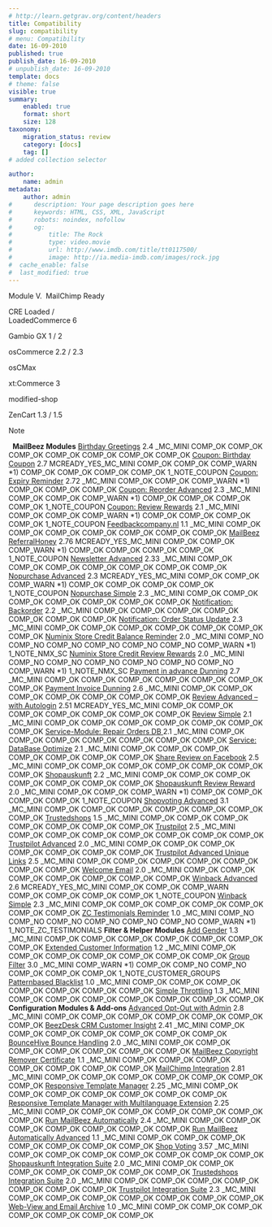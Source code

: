 ```yaml
---
# http://learn.getgrav.org/content/headers
title: Compatibility
slug: compatibility
# menu: Compatibility
date: 16-09-2010
published: true
publish_date: 16-09-2010
# unpublish_date: 16-09-2010
template: docs
# theme: false
visible: true
summary:
    enabled: true
    format: short
    size: 128
taxonomy:
    migration_status: review
    category: [docs]
    tag: []
# added collection selector

author:
    name: admin
metadata:
    author: admin
#      description: Your page description goes here
#      keywords: HTML, CSS, XML, JavaScript
#      robots: noindex, nofollow
#      og:
#          title: The Rock
#          type: video.movie
#          url: http://www.imdb.com/title/tt0117500/
#          image: http://ia.media-imdb.com/images/rock.jpg
#  cache_enable: false
#  last_modified: true
---
```


 Module V.  MailChimp Ready

  CRE Loaded /  
 LoadedCommerce 6

  Gambio GX 1 / 2

  osCommerce 2.2 / 2.3

  osCMax

  xt:Commerce 3

  modified-shop

  ZenCart 1.3 / 1.5

  Note

    **MailBeez Modules** [Birthday Greetings](/documentation/mailbeez/birthday/) 2.4 \_MC\_MINI COMP\_OK COMP\_OK COMP\_OK COMP\_OK COMP\_OK COMP\_OK COMP\_OK  [Coupon: Birthday Coupon](/documentation/mailbeez/coupon_birthday/) 2.7 MCREADY\_YES\_MC\_MINI COMP\_OK COMP\_OK COMP\_WARN \*1) COMP\_OK COMP\_OK COMP\_OK COMP\_OK 1\_NOTE\_COUPON [Coupon: Expiry Reminder](/documentation/mailbeez/coupon_expire/) 2.72 \_MC\_MINI COMP\_OK COMP\_OK COMP\_WARN \*1)  COMP\_OK COMP\_OK COMP\_OK  [Coupon: Reorder Advanced](/documentation/mailbeez/reorder_advanced/) 2.3 \_MC\_MINI COMP\_OK COMP\_OK COMP\_WARN \*1) COMP\_OK COMP\_OK COMP\_OK COMP\_OK 1\_NOTE\_COUPON [Coupon: Review Rewards](/documentation/mailbeez/coupon_review/) 2.1 \_MC\_MINI COMP\_OK COMP\_OK COMP\_WARN \*1) COMP\_OK COMP\_OK COMP\_OK COMP\_OK 1\_NOTE\_COUPON [Feedbackcompany.nl](/documentation/mailbeez/feedbackcompany/) 1.1 \_MC\_MINI COMP\_OK COMP\_OK COMP\_OK COMP\_OK COMP\_OK COMP\_OK COMP\_OK  [MailBeez ReferralHoney](/documentation/mailbeez/coupon_referral_honey/) 2.76 MCREADY\_YES\_MC\_MINI COMP\_OK COMP\_OK COMP\_WARN \*1) COMP\_OK COMP\_OK COMP\_OK COMP\_OK 1\_NOTE\_COUPON [Newsletter Advanced](/documentation/mailbeez/newsletter/) 2.33 \_MC\_MINI COMP\_OK COMP\_OK COMP\_OK COMP\_OK COMP\_OK COMP\_OK COMP\_OK  [Nopurchase Advanced](/documentation/mailbeez/nopurchase_advanced/) 2.3 MCREADY\_YES\_MC\_MINI COMP\_OK COMP\_OK COMP\_WARN \*1) COMP\_OK COMP\_OK COMP\_OK COMP\_OK 1\_NOTE\_COUPON [Nopurchase Simple](/documentation/mailbeez/nopurchase/) 2.3 \_MC\_MINI COMP\_OK COMP\_OK COMP\_OK COMP\_OK COMP\_OK COMP\_OK COMP\_OK  [Notification: Backorder](/documentation/mailbeez/notification_backorder/) 2.2 \_MC\_MINI COMP\_OK COMP\_OK COMP\_OK COMP\_OK COMP\_OK COMP\_OK COMP\_OK  [Notification: Order Status Update](/documentation/mailbeez/notification_order_status/) 2.3 \_MC\_MINI COMP\_OK COMP\_OK COMP\_OK COMP\_OK COMP\_OK COMP\_OK COMP\_OK  [Numinix Store Credit Balance Reminder](/documentation/mailbeez/numinix_sc_balance_reminder/) 2.0 \_MC\_MINI COMP\_NO COMP\_NO COMP\_NO COMP\_NO COMP\_NO COMP\_NO COMP\_WARN \*1) 1\_NOTE\_NMX\_SC [Numinix Store Credit Review Rewards](/documentation/mailbeez/numinix_sc_review_reward/) 2.0 \_MC\_MINI COMP\_NO COMP\_NO COMP\_NO COMP\_NO COMP\_NO COMP\_NO COMP\_WARN \*1) 1\_NOTE\_NMX\_SC [Payment in advance Dunning](/documentation/mailbeez/payment_inadvance_dunning/) 2.7 \_MC\_MINI COMP\_OK COMP\_OK COMP\_OK COMP\_OK COMP\_OK COMP\_OK COMP\_OK  [Payment Invoice Dunning](/documentation/mailbeez/payment_invoice_dunning/) 2.6 \_MC\_MINI COMP\_OK COMP\_OK COMP\_OK COMP\_OK COMP\_OK COMP\_OK COMP\_OK  [Review Advanced – with Autologin](/documentation/mailbeez/review_advanced/) 2.51 MCREADY\_YES\_MC\_MINI COMP\_OK COMP\_OK COMP\_OK COMP\_OK COMP\_OK COMP\_OK COMP\_OK  [Review Simple](/documentation/mailbeez/review/) 2.1 \_MC\_MINI COMP\_OK COMP\_OK COMP\_OK COMP\_OK COMP\_OK COMP\_OK COMP\_OK  [Service-Module: Repair Orders DB ](/documentation/mailbeez/service_db_repair_order/) 2.1 \_MC\_MINI COMP\_OK COMP\_OK COMP\_OK COMP\_OK COMP\_OK COMP\_OK COMP\_OK  [Service: DataBase Optimize](/documentation/mailbeez/service_db_optimize/) 2.1 \_MC\_MINI COMP\_OK COMP\_OK COMP\_OK COMP\_OK COMP\_OK COMP\_OK COMP\_OK  [Share Review on Facebook](/documentation/mailbeez/review_facebook/) 2.5 \_MC\_MINI COMP\_OK COMP\_OK COMP\_OK COMP\_OK COMP\_OK COMP\_OK COMP\_OK  [Shopauskunft](/documentation/mailbeez/shopauskunft/) 2.2 \_MC\_MINI COMP\_OK COMP\_OK COMP\_OK COMP\_OK COMP\_OK COMP\_OK COMP\_OK  [Shopauskunft Review Reward](/documentation/mailbeez/coupon_review_shopauskunft/) 2.0 \_MC\_MINI COMP\_OK COMP\_OK COMP\_WARN \*1) COMP\_OK COMP\_OK COMP\_OK COMP\_OK 1\_NOTE\_COUPON [Shopvoting Advanced](/documentation/mailbeez/shoprating_advanced/) 3.1 \_MC\_MINI COMP\_OK COMP\_OK COMP\_OK COMP\_OK COMP\_OK COMP\_OK COMP\_OK  [Trustedshops](/documentation/mailbeez/trustedshops/) 1.5 \_MC\_MINI COMP\_OK COMP\_OK COMP\_OK COMP\_OK COMP\_OK COMP\_OK COMP\_OK  [Trustpilot](/documentation/mailbeez/trustpilot/) 2.5 \_MC\_MINI COMP\_OK COMP\_OK COMP\_OK COMP\_OK COMP\_OK COMP\_OK COMP\_OK  [Trustpilot Advanced](/documentation/mailbeez/trustpilot_advanced/) 2.0 \_MC\_MINI COMP\_OK COMP\_OK COMP\_OK COMP\_OK COMP\_OK COMP\_OK COMP\_OK  [Trustpilot Advanced Unique Links](/documentation/mailbeez/trustpilot_advanced_ul/) 2.5 \_MC\_MINI COMP\_OK COMP\_OK COMP\_OK COMP\_OK COMP\_OK COMP\_OK COMP\_OK  [Welcome Email](/documentation/mailbeez/create_account/) 2.0 \_MC\_MINI COMP\_OK COMP\_OK COMP\_OK COMP\_OK COMP\_OK COMP\_OK COMP\_OK  [Winback Advanced](/documentation/mailbeez/winback_advanced/) 2.6 MCREADY\_YES\_MC\_MINI COMP\_OK COMP\_OK COMP\_WARN COMP\_OK COMP\_OK COMP\_OK COMP\_OK 1\_NOTE\_COUPON [Winback Simple](/documentation/mailbeez/winback/) 2.3 \_MC\_MINI COMP\_OK COMP\_OK COMP\_OK COMP\_OK COMP\_OK COMP\_OK COMP\_OK  [ZC Testimonials Reminder](/documentation/mailbeez/zc_testimonials/) 1.0 \_MC\_MINI COMP\_NO COMP\_NO COMP\_NO COMP\_NO COMP\_NO COMP\_NO COMP\_WARN \*1) 1\_NOTE\_ZC\_TESTIMONIALS **Filter & Helper Modules** [Add Gender](/documentation/mailbeez/filter_add_gender/) 1.3 \_MC\_MINI COMP\_OK COMP\_OK COMP\_OK COMP\_OK COMP\_OK COMP\_OK COMP\_OK  [Extended Customer Information](/documentation/mailbeez/filter_add_customer_information/) 1.2 \_MC\_MINI COMP\_OK COMP\_OK COMP\_OK COMP\_OK COMP\_OK COMP\_OK COMP\_OK  [Group Filter](/documentation/mailbeez/filter_check_group/) 3.0 \_MC\_MINI COMP\_WARN \*1) COMP\_OK COMP\_NO COMP\_NO COMP\_OK COMP\_OK COMP\_OK 1\_NOTE\_CUSTOMER\_GROUPS [Patternbased Blacklist](/documentation/mailbeez/filter_check_pattern_blacklist/) 1.0 \_MC\_MINI COMP\_OK COMP\_OK COMP\_OK COMP\_OK COMP\_OK COMP\_OK COMP\_OK  [Simple Throttling](/documentation/mailbeez/filter_do_throttling_simple/) 1.3 \_MC\_MINI COMP\_OK COMP\_OK COMP\_OK COMP\_OK COMP\_OK COMP\_OK COMP\_OK  **Configuration Modules & Add-ons** [Advanced Opt-Out with Admin](/documentation/configbeez/config_block_admin/) 2.8 \_MC\_MINI COMP\_OK COMP\_OK COMP\_OK COMP\_OK COMP\_OK COMP\_OK COMP\_OK  [BeezDesk CRM Customer Insight](/documentation/mailbeez/xconfig_customer_insight/) 2.41 \_MC\_MINI COMP\_OK COMP\_OK COMP\_OK COMP\_OK COMP\_OK COMP\_OK COMP\_OK  [BounceHive Bounce Handling](/documentation/configbeez/config_bouncehive_advanced/) 2.0 \_MC\_MINI COMP\_OK COMP\_OK COMP\_OK COMP\_OK COMP\_OK COMP\_OK COMP\_OK  [MailBeez Copyright Remover Certificate](/documentation/configbeez/config_copyright_remover/) 1.1 \_MC\_MINI COMP\_OK COMP\_OK COMP\_OK COMP\_OK COMP\_OK COMP\_OK COMP\_OK  [MailChimp Integration](/documentation/configbeez/config_mailchimp/) 2.81 \_MC\_MINI COMP\_OK COMP\_OK COMP\_OK COMP\_OK COMP\_OK COMP\_OK COMP\_OK  [Responsive Template Manager](/documentation/configbeez/config_tmplmngr/) 2.25 \_MC\_MINI COMP\_OK COMP\_OK COMP\_OK COMP\_OK COMP\_OK COMP\_OK COMP\_OK  [Responsive Template Manager with Multilanguage Extension](/documentation/configbeez/config_tmplmngr_lng/) 2.25 \_MC\_MINI COMP\_OK COMP\_OK COMP\_OK COMP\_OK COMP\_OK COMP\_OK COMP\_OK  [Run MailBeez Automatically](/documentation/configbeez/config_cron_simple/) 2.4 \_MC\_MINI COMP\_OK COMP\_OK COMP\_OK COMP\_OK COMP\_OK COMP\_OK COMP\_OK  [Run MailBeez Automatically Advanced](/documentation/configbeez/config_cron_advanced/) 1.1 \_MC\_MINI COMP\_OK COMP\_OK COMP\_OK COMP\_OK COMP\_OK COMP\_OK COMP\_OK  [Shop Voting](/documentation/configbeez/config_shopvoting/) 3.57 \_MC\_MINI COMP\_OK COMP\_OK COMP\_OK COMP\_OK COMP\_OK COMP\_OK COMP\_OK  [Shopauskunft Integration Suite](/documentation/configbeez/config_shopauskunft_integration/) 2.0 \_MC\_MINI COMP\_OK COMP\_OK COMP\_OK COMP\_OK COMP\_OK COMP\_OK COMP\_OK  [Trustedshops Integration Suite](/documentation/configbeez/config_trustedshops_rss_importer/) 2.0 \_MC\_MINI COMP\_OK COMP\_OK COMP\_OK COMP\_OK COMP\_OK COMP\_OK COMP\_OK  [Trustpilot Integration Suite](/documentation/configbeez/config_trustpilot_rss_importer/) 2.3 \_MC\_MINI COMP\_OK COMP\_OK COMP\_OK COMP\_OK COMP\_OK COMP\_OK COMP\_OK  [Web-View and Email Archive](/documentation/configbeez/config_email_archive/) 1.0 \_MC\_MINI COMP\_OK COMP\_OK COMP\_OK COMP\_OK COMP\_OK COMP\_OK COMP\_OK 
